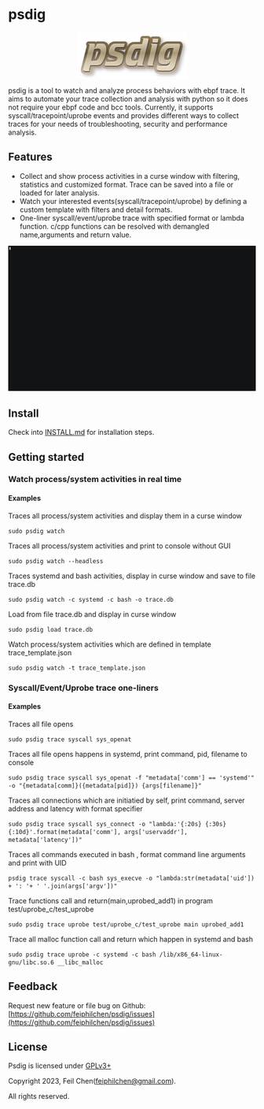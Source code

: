 # psdig
<p align="center"><img src="https://github.com/feiphilchen/psdig/blob/main/images/logo.png"></p>
psdig is a tool to watch and analyze process behaviors with ebpf trace. It aims to automate your trace collection and analysis with python so it does not require your ebpf code and bcc tools. Currently, it supports syscall/tracepoint/uprobe events and provides different ways to collect traces for your needs of troubleshooting, security and performance analysis.

## Features
* Collect and show process activities in a curse window with filtering, statistics and customized format. Trace can be saved into a file or loaded for later analysis.
* Watch your interested events(syscall/tracepoint/uprobe) by defining a custom template with filters and detail formats.
* One-liner syscall/event/uprobe trace with specified format or lambda function. c/cpp functions can be resolved with demangled name,arguments and return value.

![demo](images/demo.gif)

## Install

Check into [INSTALL.md](INSTALL.md) for installation steps.

## Getting started

### Watch process/system activities in real time
#### Examples
Traces all process/system activities and display them in a curse window
```
sudo psdig watch
```

Traces all process/system activities and print to console without GUI
```
sudo psdig watch --headless
```

Traces systemd and bash activities, display in curse window and save to file trace.db
```
sudo psdig watch -c systemd -c bash -o trace.db
```

Load from file trace.db and display in curse window
```
sudo psdig load trace.db
```

Watch process/system activities which are defined in template trace_template.json
```
sudo psdig watch -t trace_template.json
```

### Syscall/Event/Uprobe trace one-liners
#### Examples
Traces all file opens 
```
sudo psdig trace syscall sys_openat
```

Traces all file opens happens in systemd, print command, pid, filename to console
```
sudo psdig trace syscall sys_openat -f "metadata['comm'] == 'systemd'" -o "{metadata[comm]}({metadata[pid]}) {args[filename]}"
```

Traces all connections which are initiatied by self, print command, server address and latency with format specifier
```
sudo psdig trace syscall sys_connect -o "lambda:'{:20s} {:30s} {:10d}'.format(metadata['comm'], args['uservaddr'], metadata['latency'])"
```

Traces all commands executed in bash , format command line arguments and print with UID
```
psdig trace syscall -c bash sys_execve -o "lambda:str(metadata['uid']) + ': '+ ' '.join(args['argv'])"
```

Trace functions call and return(main,uprobed_add1) in program test/uprobe_c/test_uprobe
```
sudo psdig trace uprobe test/uprobe_c/test_uprobe main uprobed_add1
```

Trace all malloc function call and return which happen in systemd and bash
```
sudo psdig trace uprobe -c systemd -c bash /lib/x86_64-linux-gnu/libc.so.6 __libc_malloc
```

## Feedback
Request new feature or file bug on Github:
[https://github.com/feiphilchen/psdig/issues](https://github.com/feiphilchen/psdig/issues)

## License
Psdig is licensed under [GPLv3+](LICENSE.txt)

Copyright 2023,  Feil Chen(feiphilchen@gmail.com). 

All rights reserved.


